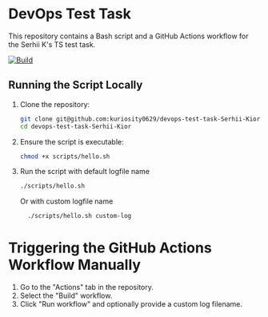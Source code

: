 # DevOps Test Task

This repository contains a Bash script and a GitHub Actions workflow for the Serhii K's TS test task.

[![Build](https://github.com/kuriosity0629/devops-test-task-Serhii-Kior/actions/workflows/run-script.yml/badge.svg)](https://github.com/kuriosity0629/devops-test-task-Serhii-Kior/actions/workflows/run-script.yml)

## Running the Script Locally
  1. Clone the repository:
     ```bash
     git clone git@github.com:kuriosity0629/devops-test-task-Serhii-Kior.git
     cd devops-test-task-Serhii-Kior

  2. Ensure the script is executable:
     ```bash
     chmod +x scripts/hello.sh
  3. Run the script with default logfile name
     ```bash
     ./scripts/hello.sh
     ```

       Or with custom logfile name
     ```bash
       ./scripts/hello.sh custom-log
# Triggering the GitHub Actions Workflow Manually

  1. Go to the "Actions" tab in the repository.
  2. Select the "Build" workflow.
  3. Click "Run workflow" and optionally provide a custom log filename.
